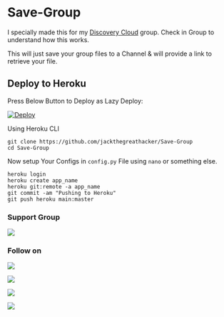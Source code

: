 # Save-Group
I specially made this for my [Discovery Cloud](https://t.me/joinchat/O9WIjhCGHLo0YmQ0) group. Check in Group to understand how this works.

This will just save your group files to a Channel & will provide a link to retrieve your file.

## Deploy to Heroku
Press Below Button to Deploy as Lazy Deploy:

[![Deploy](https://www.herokucdn.com/deploy/button.svg)](https://heroku.com/deploy)

Using Heroku CLI
```shell
git clone https://github.com/jackthegreathacker/Save-Group
cd Save-Group
```
Now setup Your Configs in `config.py` File using `nano` or something else.
```shell
heroku login
heroku create app_name
heroku git:remote -a app_name
git commit -am "Pushing to Heroku"
git push heroku main:master
```

### Support Group
<a href="https://t.me/DevsZone"><img src="https://img.shields.io/badge/Telegram-Join%20Telegram%20Group-blue.svg?logo=telegram"></a>

### Follow on
<p align="left">
<a href="https://github.com/AbirHasan2005"><img src="https://img.shields.io/badge/GitHub-Follow%20on%20GitHub-inactive.svg?logo=github"></a>
</p>
<p align="left">
<a href="https://twitter.com/AbirHasan2005"><img src="https://img.shields.io/badge/Twitter-Follow%20on%20Twitter-informational.svg?logo=twitter"></a>
</p>
<p align="left">
<a href="https://facebook.com/AbirHasan2005"><img src="https://img.shields.io/badge/Facebook-Follow%20on%20Facebook-blue.svg?logo=facebook"></a>
</p>
<p align="left">
<a href="https://instagram.com/AbirHasan2005"><img src="https://img.shields.io/badge/Instagram-Follow%20on%20Instagram-important.svg?logo=instagram"></a>
</p>
